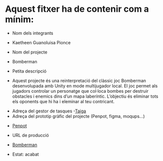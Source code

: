 # Aquest fitxer ha de contenir com a mínim:
 * Nom dels integrants
 - Kaetheen Guanoluisa Pionce
 * Nom del projecte
 - Bomberman
 * Petita descripció
 - Aquest projecte és una reinterpretació del clàssic joc Bomberman desenvolupada amb Unity en mode multijugador local. El joc permet als jugadors controlar un personatge que col·loca bombes per destruir obstacles i enemics dins d’un mapa laberíntic. L’objectiu és eliminar tots els oponents que hi ha i eleminar al teu contricant.
 * Adreça del gestor de tasques 
 -[Taiga](https://tree.taiga.io/project/a23kaeguapio-tr3_unity/kanban)
 * Adreça del prototip gràfic del projecte (Penpot, figma, moqups...)
 - [Penpot](https://design.penpot.app/#/view?file-id=5344152f-7cb8-81de-8005-fe701c7b2eda&page-id=5344152f-7cb8-81de-8005-fe701c7b2edb&section=interactions&index=0&share-id=5344152f-7cb8-81de-8005-fe7533fcff4a)
 * URL de producció 
 - [Bomberman](http://bomberman.dam.inspedralbes.cat:22212/)
 * Estat: acabat
